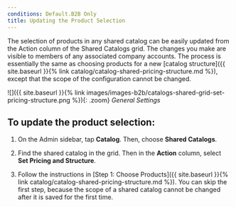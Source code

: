 ```yaml
---
conditions: Default.B2B Only
title: Updating the Product Selection
---
```


The selection of products in any shared catalog can be easily updated from the Action column of the Shared Catalogs grid. The changes you make are visible to members of any associated company accounts. The process is essentially the same as choosing products for a new [catalog structure]({{ site.baseurl }}{% link catalog/catalog-shared-pricing-structure.md %}), except that the scope of the configuration cannot be changed.

![]({{ site.baseurl }}{% link images/images-b2b/catalogs-shared-grid-set-pricing-structure.png %}){: .zoom}
*General Settings*

## To update the product selection:

1. On the Admin sidebar, tap **Catalog**. Then, choose **Shared Catalogs**.

1. Find the shared catalog in the grid. Then in the **Action** column, select **Set Pricing and Structure**.

1. Follow the instructions in [Step 1: Choose Products]({{ site.baseurl }}{% link catalog/catalog-shared-pricing-structure.md %}). You can skip the first step, because the scope of a shared catalog cannot be changed after it is saved for the first time.
